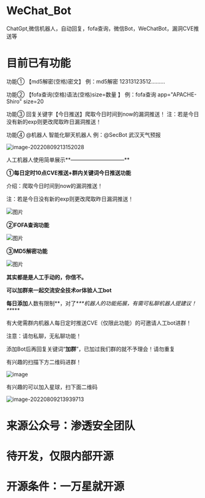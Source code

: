 # WeChat_Bot
ChatGpt,微信机器人，自动回复，fofa查询，微信Bot，WeChatBot，漏洞CVE推送等

# 目前已有功能
 
功能① 
【md5解密(空格)密文】
例：md5解密 12313123512.........

功能②
【fofa查询(空格)语法(空格)size=数量 】
例：fofa查询 app="APACHE-Shiro" size=20

功能③
回复关键字【今日推送】爬取今日时间到now的漏洞推送！
注：若是今日没有新的exp则更改爬取昨日漏洞推送！

功能④
@机器人 智能化聊天机器人
例：@SecBot 武汉天气预报

![image-20220809213152028](https://gitee.com/gylq/linkimage/raw/master/img1/image-20220809213152028.png)




人工机器人使用简单展示**——————————**



**①每日定时10点CVE推送+群内关键词今日推送功能**

介绍：爬取今日时间到now的漏洞推送！

注：若是今日没有新的exp则更改爬取昨日漏洞推送！



![图片](https://mmbiz.qpic.cn/mmbiz_jpg/pPVXCo8Wd8C3lDAY3HEPE8g7nFIntB1Z1EgoecGa4uxicOLvNOibbs6EUJpXfeZweks2EaZpDP01FEAXsmVsS21g/640?wx_fmt=jpeg&wxfrom=5&wx_lazy=1&wx_co=1)



**②FOFA查询功能**



![图片](https://mmbiz.qpic.cn/mmbiz_png/pPVXCo8Wd8C3lDAY3HEPE8g7nFIntB1Zh8tqvMRLHE3wogv57LfsVejjvo5ib9pygB6JibPbcHzQzgW1ibNg0SCGA/640?wx_fmt=png&wxfrom=5&wx_lazy=1&wx_co=1)







**③MD5解密功能**

![图片](https://mmbiz.qpic.cn/mmbiz_png/pPVXCo8Wd8C3lDAY3HEPE8g7nFIntB1ZA9g9YHESNSRd0LM8SMxMCIibY9KmKwRlCiaBZfXarJiaajv2ZQXSXAn9g/640?wx_fmt=png&wxfrom=5&wx_lazy=1&wx_co=1)





**其实都是是人工手动的，你信不。**

**可以加群来一起交流安全技术or体验人工bot**

**每日添加**人数有限制**，对了\**\*\*机器人的功能拓展，有需可私聊机器人提建议！\*\**\***

有大佬需群内机器人每日定时推送CVE（仅限此功能）的可邀请人工bot进群！

注意：请勿私聊，无私聊功能！

添加Bot后再回复关键词“**加群**”，已加过我们群的就不予理会！请勿重复

有兴趣的扫描下方二维码进群！

![image](https://github.com/user-attachments/assets/2c7e8452-18c4-4641-89d8-4af6a755a862)





有兴趣的可以加入星球，扫下面二维码

![image-20220809213939713](https://gitee.com/gylq/linkimage/raw/master/img1/image-20220809213939713.png)



# 来源公众号：渗透安全团队
#  待开发，仅限内部开源 

# 开源条件：一万星就开源
